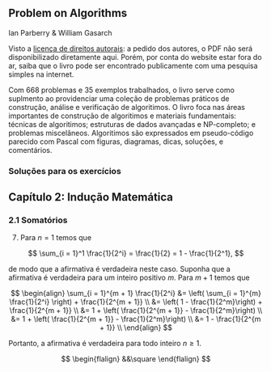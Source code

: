 ## Problem on Algorithms 

Ian Parberry & William Gasarch

Visto a [licença de direitos autorais](http://hercule.csci.unt.edu/ian/books/free/license.html): a pedido dos autores, o PDF não será disponibilizado diretamente aqui. Porém, por conta do website estar fora do ar, saiba que o livro pode ser encontrado publicamente com uma pesquisa simples na internet.

Com 668 problemas e 35 exemplos trabalhados, o livro serve como suplmento ao providenciar uma coleção de problemas práticos de construção, análise e verificação de algoritimos. O livro foca nas áreas importantes de construção de algoritimos e materiais fundamentais: técnicas de algoritimos; estruturas de dados avançadas e NP-completo; e problemas miscelâneos. Algoritimos são expressados em pseudo-código parecido com Pascal com figuras, diagramas, dicas, soluções, e comentários.

### Soluções para os exercícios

## Capítulo 2: Indução Matemática

### 2.1 Somatórios

7. Para $n = 1$ temos que

$$
\sum_{i = 1}^1 \frac{1}{2^i} = \frac{1}{2} = 1 - \frac{1}{2^1},
$$

de modo que a afirmativa é verdadeira neste caso. Suponha que a afirmativa é verdadeira para um inteiro positivo $m$. Para $m + 1$ temos que

$$
\begin{align}
	\sum_{i = 1}^{m + 1} \frac{1}{2^i} &= \left( \sum_{i = 1}^{m} \frac{1}{2^i} \right) + \frac{1}{2^{m + 1}} \\
	&= \left( 1 - \frac{1}{2^m}\right) + \frac{1}{2^{m + 1}} \\
	&= 1 + \left( \frac{1}{2^{m + 1}} - \frac{1}{2^m}\right)  \\
	&= 1 + \left( \frac{1}{2^{m + 1}} - \frac{1}{2^m}\right)  \\
	&= 1 - \frac{1}{2^{m + 1}} \\
\end{align}
$$

Portanto, a afirmativa é verdadeira para todo inteiro $n\geq 1$.

$$
\begin{flalign}
&&\square
\end{flalign}
$$

